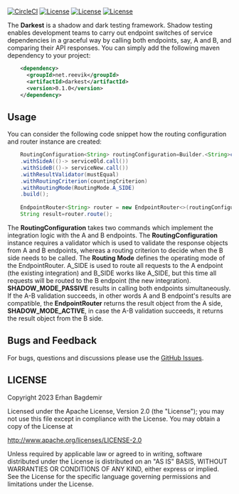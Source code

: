 <br/>

[![CircleCI](https://dl.circleci.com/status-badge/img/circleci/MijSkLN7jgimc5d7X5xmw1/Cme7KtQEisA8WcpiPBhMCP/tree/main.svg?style=svg&circle-token=7010818212d0b87edb68ac4e0ad06609d52f7426)](https://dl.circleci.com/status-badge/redirect/circleci/MijSkLN7jgimc5d7X5xmw1/Cme7KtQEisA8WcpiPBhMCP/tree/main)
[![License](https://img.shields.io/badge/License-Apache%202.0-blue.svg)](https://opensource.org/licenses/Apache-2.0)
[![License](https://img.shields.io/badge/JDK-21%20-orange.svg)](https://github.com/reevik/darkest/wiki/Java-Support)
[![License](https://img.shields.io/badge/Release-0.1.0%20-green.svg)](https://central.sonatype.com/artifact/net.reevik/darkest)

The **Darkest** is a shadow and dark testing framework. Shadow testing enables development teams to
carry out endpoint switches of service dependencies in a
graceful way by calling both endpoints, say, A and B, and comparing their API responses. You can
simply add the following maven dependency to your project:

```xml
    <dependency>
      <groupId>net.reevik</groupId>
      <artifactId>darkest</artifactId>
      <version>0.1.0</version>
    </dependency>
```

## Usage

You can consider the following code snippet how the routing configuration and router instance are created: 

```java
    RoutingConfiguration<String> routingConfiguration=Builder.<String>create()
    .withSideA(()-> serviceOld.call())
    .withSideB(()-> serviceNew.call())
    .withResultValidator(mustEqual)
    .withRoutingCriterion(countingCriterion)
    .withRoutingMode(RoutingMode.A_SIDE)
    .build();
    
    EndpointRouter<String> router = new EndpointRouter<>(routingConfiguration);
    String result=router.route();
```

The **RoutingConfiguration** takes two commands which implement the integration logic with the A and B endpoints. The **RoutingConfiguration** instance requires a validator which is used to validate the response objects from A and B endpoints, whereas a routing criterion to decide when the B side needs to 
be called. The **Routing Mode** defines the operating mode of the EndpointRouter. A_SIDE is used to route all requests to the A endpoint (the existing integration) and B_SIDE works like A_SIDE, but this time all requests will be routed to the B endpoint (the new integration). **SHADOW_MODE_PASSIVE** results in calling both endpoints simultaneously. If the A-B validation succeeds, in other words A and B endpoint's results are compatible, the **EndpointRouter** returns the result object from the A side, **SHADOW_MODE_ACTIVE**, in case the A-B validation succeeds, it returns the result object from the B side.

## Bugs and Feedback

For bugs, questions and discussions please use
the [GitHub Issues](https://github.com/notingolmo/darkest/issues).

 
## LICENSE

Copyright 2023 Erhan Bagdemir

Licensed under the Apache License, Version 2.0 (the "License");
you may not use this file except in compliance with the License.
You may obtain a copy of the License at

http://www.apache.org/licenses/LICENSE-2.0

Unless required by applicable law or agreed to in writing, software
distributed under the License is distributed on an "AS IS" BASIS,
WITHOUT WARRANTIES OR CONDITIONS OF ANY KIND, either express or implied.
See the License for the specific language governing permissions and
limitations under the License.

[license]:LICENSE-2.0.txt
[license img]:https://img.shields.io/badge/License-Apache%202-blue.svg

